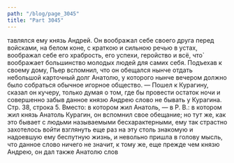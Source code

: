 ```yaml
---
path: "/blog/page_3045"
title: "Part 3045"
---
```


тавлялся ему князь Андрей. Он воображал себе своего друга перед войсками, на белом коне, с краткою и сильною речью в устах, воображал себе его храбрость, его успехи, геройство и всё, что̀ воображает большинство молодых людей для самих себя. Подъехав к своему дому, Пьер вспомнил, что он обещался нынче отдать небольшой карточный долг Анатолю, у которого нынче вечером должно было собраться обычное игорное общество.
— Пошел к Курагину, сказал он кучеру, только думая о том, где бы провести остаток ночи и совершенно забыв данное князю Андрею слово не бывать у Курагина.
Стр. 38, строка 5.
Вместо: в котором жил Анатоль, — в Р. В.: в котором жил князь Анатоль Курагин, он вспомнил свое обещание; но тут же, как это бывает с людьми называемыми бесхарактерными, ему так страстно захотелось войти взглянуть еще раз на эту столь знакомую и надоевшую ему беспутную жизнь, и невольно пришла в голову мысль, что данное слово ничего не значит, к тому же, еще прежде чем князю Андрею, он дал также Анатолю слов

